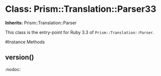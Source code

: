 # Class: Prism::Translation::Parser33
**Inherits:** Prism::Translation::Parser
    

This class is the entry-point for Ruby 3.3 of `Prism::Translation::Parser`.



#Instance Methods
## version() [](#method-i-version)
:nodoc:

